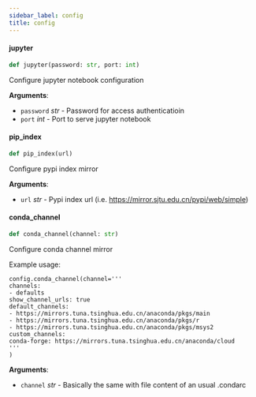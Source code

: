 ```yaml
---
sidebar_label: config
title: config
---
```


#### jupyter

```python
def jupyter(password: str, port: int)
```

Configure jupyter notebook configuration

**Arguments**:

- `password` _str_ - Password for access authenticatioin
- `port` _int_ - Port to serve jupyter notebook

#### pip\_index

```python
def pip_index(url)
```

Configure pypi index mirror

**Arguments**:

- `url` _str_ - Pypi index url (i.e. https://mirror.sjtu.edu.cn/pypi/web/simple)

#### conda\_channel

```python
def conda_channel(channel: str)
```

Configure conda channel mirror

Example usage:
```
config.conda_channel(channel='''
channels:
- defaults
show_channel_urls: true
default_channels:
- https://mirrors.tuna.tsinghua.edu.cn/anaconda/pkgs/main
- https://mirrors.tuna.tsinghua.edu.cn/anaconda/pkgs/r
- https://mirrors.tuna.tsinghua.edu.cn/anaconda/pkgs/msys2
custom_channels:
conda-forge: https://mirrors.tuna.tsinghua.edu.cn/anaconda/cloud
'''
)
```

**Arguments**:

- `channel` _str_ - Basically the same with file content of an usual .condarc


